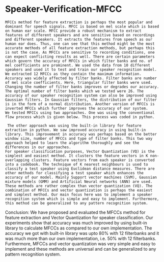 # Speaker-Verification-MFCC


	MFCCs method for feature extraction is perhaps the most popular and dominant for speech signals. MFCC is based on mel scale which is based on human ear scale. MFCC provide a robust mechanism to extract features of different speakers and are sensitive based on recordings and different speakers. It extracts the features from speech as our human ear does. Thus, one can see that this method might be the most accurate methods of all feature extraction methods, but perhaps this is not the case. As MFCCs are sensitive to recording conditions, one can expect conflicting results as well. There are certain parameters which govern the accuracy of MFCCs in which filter banks and no. of mel coefficients are prominent. We used the data from 10 different speakers and used it to test and train our speaker recognition model. We extracted 12 MFCCs as they contain the maximum information. Accuracy was widely affected by filter banks. Filter banks are number of mel scale coefficients. Here, triangular filter banks were used. Changing the number of filter banks improves or degrades our accuracy. The optimal number of filter banks which we tested were 26. The accuracy of our speaker recognition system can also be improved using Gaussian filters. In Gaussian filters, the distribution of our filter is in the form of a normal distribution. Another version of MFCCs is inverted MFCCs which further improves the accuracy of our system.
	We tested MFCCs using two approaches. One was using the conventional flow process which is given below. This process was coded in python.
 
	 The other approach was using the built-in library for feature extraction in python. We saw improved accuracy in using built-in library. This improvement in accuracy was perhaps based on the better window size, number of MFCCs and type of filter banks. This two way approach helped to learn the algorithm thoroughly and see the differences in our approaches.
	For speaker classification purposes, Vector Quantization (VQ) is the simplest and easiest method. It clusters the feature vectors in K non-overlapping clusters. Feature vectors from each speaker is converted into a codebook. The technique of K nearest neighbours is used to classify a test speaker using Euclidean distance measures. There are other methods for classifying a test speaker which enhances the accuracy of our model. Mainly Support vector machines (SVM), Gaussian mixture models (GMM) and Artificial Neural networks (ANN) are used. These methods are rather complex than vector quantization (VQ). The combination of MFCCs and vector quantization is perhaps the easiest and simplest method. Our main focus here was to implement a speaker recognition system which is simple and easy to implement. Furthermore, this method can be generalized to any pattern recognition system.

Conclusion:
	We have proposed and evaluated the MFCCs method for feature extraction and Vector Quantization for speaker classification. Our experiments show that accuracy was much improved by using built-in library to calculate MFCCs as compared to our own implementation. The accuracy we got with built-in library was upto 80% with 12 filterbanks and it was much more than our own implementation, i.e. 50% with 12 filterbanks. Furthermore, MFCCs and vector quantization was very simple and easy to implement and these methods are universal and can be generalized to any pattern recognition system.